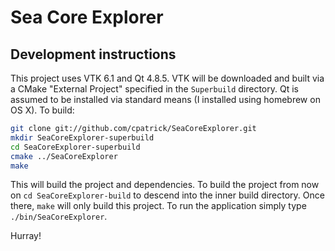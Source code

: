 # Sea Core Explorer

## Development instructions

This project uses VTK 6.1 and Qt 4.8.5. VTK will be downloaded and built via a
CMake "External Project" specified in the `Superbuild` directory. Qt is assumed
to be installed via standard means (I installed using homebrew on OS X). To
build:

```bash
git clone git://github.com/cpatrick/SeaCoreExplorer.git
mkdir SeaCoreExplorer-superbuild
cd SeaCoreExplorer-superbuild
cmake ../SeaCoreExplorer
make
```

This will build the project and dependencies. To build the project from now on
`cd SeaCoreExplorer-build` to descend into the inner build directory. Once
there, `make` will only build this project. To run the application simply type
`./bin/SeaCoreExplorer`.

Hurray!
